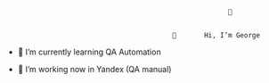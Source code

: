                                                             👀 


                                              👋       Hi, I’m George


- 🌱 I’m currently learning QA Automation

- 💞️ I’m working now in Yandex (QA manual)



<!---
BrowserNeo/BrowserNeo is a ✨ special ✨ repository because its `README.md` (this file) appears on your GitHub profile.
You can click the Preview link to take a look at your changes.
--->
